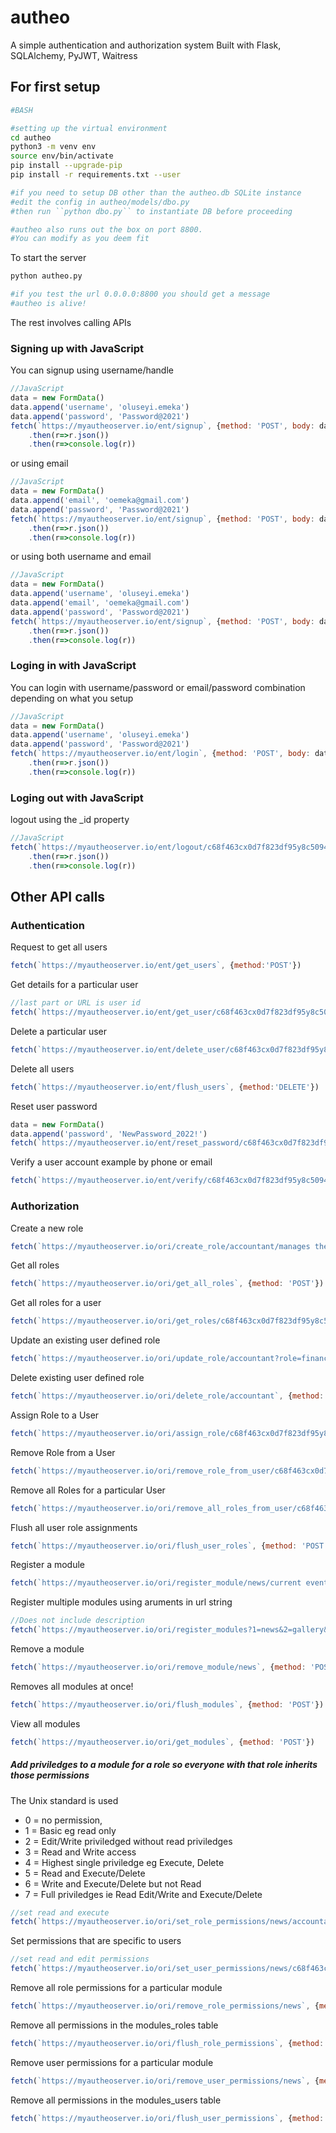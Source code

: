 # autheo
A simple authentication and authorization system
Built with Flask, SQLAlchemy, PyJWT, Waitress

## For first setup
```bash
#BASH

#setting up the virtual environment
cd autheo
python3 -m venv env
source env/bin/activate
pip install --upgrade-pip
pip install -r requirements.txt --user

#if you need to setup DB other than the autheo.db SQLite instance
#edit the config in autheo/models/dbo.py
#then run ``python dbo.py`` to instantiate DB before proceeding

#autheo also runs out the box on port 8800.
#You can modify as you deem fit

```

To start the server
```bash
python autheo.py

#if you test the url 0.0.0.0:8800 you should get a message
#autheo is alive!
```

The rest involves calling APIs

### Signing up with JavaScript

You can signup using username/handle

```javascript
//JavaScript
data = new FormData()
data.append('username', 'oluseyi.emeka')
data.append('password', 'Password@2021')
fetch(`https://myautheoserver.io/ent/signup`, {method: 'POST', body: data})
	.then(r=>r.json())
	.then(r=>console.log(r))

```

or using email

```javascript
//JavaScript
data = new FormData()
data.append('email', 'oemeka@gmail.com')
data.append('password', 'Password@2021')
fetch(`https://myautheoserver.io/ent/signup`, {method: 'POST', body: data})
	.then(r=>r.json())
	.then(r=>console.log(r))

```

or using both username and email

```javascript
//JavaScript
data = new FormData()
data.append('username', 'oluseyi.emeka')
data.append('email', 'oemeka@gmail.com')
data.append('password', 'Password@2021')
fetch(`https://myautheoserver.io/ent/signup`, {method: 'POST', body: data})
	.then(r=>r.json())
	.then(r=>console.log(r))

```

### Loging in with JavaScript

You can login with username/password or email/password combination depending on what you setup

```javascript
//JavaScript
data = new FormData()
data.append('username', 'oluseyi.emeka')
data.append('password', 'Password@2021')
fetch(`https://myautheoserver.io/ent/login`, {method: 'POST', body: data})
	.then(r=>r.json())
	.then(r=>console.log(r))

```

### Loging out with JavaScript

logout using the \_id property

```javascript
//JavaScript
fetch(`https://myautheoserver.io/ent/logout/c68f463cx0d7f823df95y8c50943e651`) 
	.then(r=>r.json())
	.then(r=>console.log(r))

```

## Other API calls

### Authentication

Request to get all users
```javascript
fetch(`https://myautheoserver.io/ent/get_users`, {method:'POST'}) 
```

Get details for a particular user
```javascript
//last part or URL is user id
fetch(`https://myautheoserver.io/ent/get_user/c68f463cx0d7f823df95y8c50943e651`, {method:'POST'}) 
```

Delete a particular user
```javascript
fetch(`https://myautheoserver.io/ent/delete_user/c68f463cx0d7f823df95y8c50943e651`, {method:'DELETE'})
```

Delete all users
```javascript
fetch(`https://myautheoserver.io/ent/flush_users`, {method:'DELETE'})
```

Reset user password
```javascript
data = new FormData()
data.append('password', 'NewPassword_2022!')
fetch(`https://myautheoserver.io/ent/reset_password/c68f463cx0d7f823df95y8c50943e651`, {method:'PUT', body: data})
```

Verify a user account example by phone or email
```javascript
fetch(`https://myautheoserver.io/ent/verify/c68f463cx0d7f823df95y8c50943e651`)
```

### Authorization

Create a new role
```javascript
fetch(`https://myautheoserver.io/ori/create_role/accountant/manages the financial transactions`, {method: 'POST'})
```

Get all roles
```javascript
fetch(`https://myautheoserver.io/ori/get_all_roles`, {method: 'POST'})
```

Get all roles for a user
```javascript
fetch(`https://myautheoserver.io/ori/get_roles/c68f463cx0d7f823df95y8c50943e651`, {method: 'POST'})
```

Update an existing user defined role
```javascript
fetch(`https://myautheoserver.io/ori/update_role/accountant?role=finance_manager&description=head of financial transactions`, {method: 'POST'})
```

Delete existing user defined role
```javascript
fetch(`https://myautheoserver.io/ori/delete_role/accountant`, {method: 'POST'})
```

Assign Role to a User
```javascript
fetch(`https://myautheoserver.io/ori/assign_role/c68f463cx0d7f823df95y8c50943e651/accountant`, {method: 'POST'})
```


Remove Role from a User
```javascript
fetch(`https://myautheoserver.io/ori/remove_role_from_user/c68f463cx0d7f823df95y8c50943e651/accountant`, {method: 'POST'})
```

Remove all Roles for a particular User
```javascript
fetch(`https://myautheoserver.io/ori/remove_all_roles_from_user/c68f463cx0d7f823df95y8c50943e651`, {method: 'POST'})
```


Flush all user role assignments
```javascript
fetch(`https://myautheoserver.io/ori/flush_user_roles`, {method: 'POST'})
```

Register a module
```javascript
fetch(`https://myautheoserver.io/ori/register_module/news/current events local and international`, {method: 'POST'})
```

Register multiple modules using aruments in url string 
```javascript
//Does not include description
fetch(`https://myautheoserver.io/ori/register_modules?1=news&2=gallery&3=blog`, {method: 'POST'})
```

Remove a module
```javascript
fetch(`https://myautheoserver.io/ori/remove_module/news`, {method: 'POST'})
```
Removes all modules at once!
```javascript
fetch(`https://myautheoserver.io/ori/flush_modules`, {method: 'POST'})
```

View all modules
```javascript
fetch(`https://myautheoserver.io/ori/get_modules`, {method: 'POST'})
```

##### Add priviledges to a module for a role so everyone with that role inherits those permissions
The Unix standard is used
- 0 = no permission, 
- 1 = Basic eg read only
- 2 = Edit/Write priviledged without read priviledges
- 3 = Read and Write access
- 4 = Highest single priviledge eg Execute, Delete
- 5 = Read and Execute/Delete
- 6 = Write and Execute/Delete but not Read
- 7 = Full priviledges ie Read Edit/Write and Execute/Delete

```javascript
//set read and execute
fetch(`https://myautheoserver.io/ori/set_role_permissions/news/accountant/5`, {method: 'POST'})
```


Set permissions that are specific to users
```javascript
//set read and edit permissions
fetch(`https://myautheoserver.io/ori/set_user_permissions/news/c68f463cx0d7f823df95y8c50943e651/3`, {method: 'POST'})
```

Remove all role permissions for a particular module
```javascript
fetch(`https://myautheoserver.io/ori/remove_role_permissions/news`, {method: 'POST'})
```

Remove all permissions in the modules_roles table
```javascript
fetch(`https://myautheoserver.io/ori/flush_role_permissions`, {method: 'POST'})
```


Remove user permissions for a particular module
```javascript
fetch(`https://myautheoserver.io/ori/remove_user_permissions/news`, {method: 'POST'})
```

Remove all permissions in the modules_users table
```javascript
fetch(`https://myautheoserver.io/ori/flush_user_permissions`, {method: 'POST'})
```
